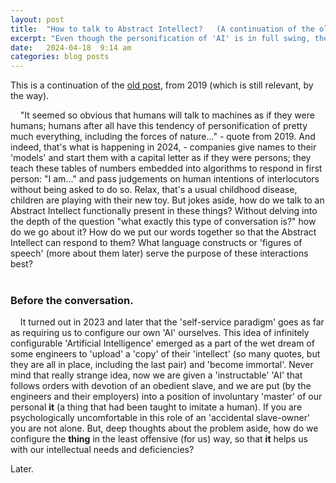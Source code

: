 ```yaml
---
layout: post
title:  "How to talk to Abstract Intellect?   (A continuation of the old post)"
excerpt: "Even though the personification of 'AI' is in full swing, the real way to communicate with an Abstract Intellect is much more subtle and requires some in-depth understanding of Language and well-developed language skills...(which I'm striving to acquire)."
date:   2024-04-18  9:14 am
categories: blog posts
---
```

This is a continuation of the [old post](https://alxfed.github.io/blog/posts/2019/02/25/A-little-bit-of-grammar.html), from 2019 (which is still relevant, by the way).

&nbsp;&nbsp;&nbsp;&nbsp;"It seemed so obvious that humans will talk to machines as if they were humans; humans after all have this tendency of personification of pretty much everything, including the forces of nature..." - quote from 2019. And indeed, that's what is happening in 2024, - companies give names to their 'models' and start them with a capital letter as if they were persons; they teach these tables of numbers embedded into algorithms to respond in first person: "I am..." and pass judgements on human intentions of interlocutors without being asked to do so. Relax, that's a usual childhood disease, children are playing with their new toy. But jokes aside, how do we talk to an Abstract Intellect functionally present in these things? Without delving into the depth of the question "what exactly this type of conversation is?" how do we go about it? How do we put our words together so that the Abstract Intellect can respond to them? What language constructs or 'figures of speech' (more about them later) serve the purpose of these interactions best?<br><br>
### Before the conversation.
&nbsp;&nbsp;&nbsp;&nbsp;It turned out in 2023 and later that the 'self-service paradigm' goes as far as requiring us to configure our own 'AI' ourselves. This idea of infinitely configurable 'Artificial Intelligence' emerged as a part of the wet dream of some engineers to 'upload' a 'copy' of their 'intellect' (so many quotes, but they are all in place, including the last pair) and 'become immortal'. Never mind that really strange idea, now we are given a 'instructable' 'AI' that follows orders with devotion of an obedient slave, and we are put (by the engineers and their employers) into a position of involuntary 'master' of our personal **it** (a thing that had been taught to imitate a human). If you are psychologically uncomfortable in this role of an 'accidental slave-owner' you are not alone. But, deep thoughts about the problem aside, how do we configure the **thing** in the least offensive (for us) way, so that **it** helps us with our intellectual needs and deficiencies?

Later.
